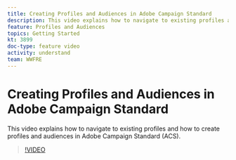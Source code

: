 ```yaml
---
title: Creating Profiles and Audiences in Adobe Campaign Standard
description: This video explains how to navigate to existing profiles and how to create profiles and audiences in Adobe Campaign Standard (ACS).
feature: Profiles and Audiences
topics: Getting Started
kt: 3899
doc-type: feature video
activity: understand
team: WWFRE
---
```


# Creating Profiles and Audiences in Adobe Campaign Standard

This video explains how to navigate to existing profiles and how to create profiles and audiences in Adobe Campaign Standard (ACS).

>[!VIDEO](https://video.tv.adobe.com/v/18463/?quality=12)
